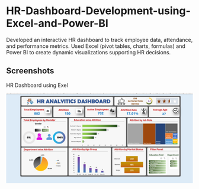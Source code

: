 # HR-Dashboard-Development-using-Excel-and-Power-BI
Developed an interactive HR dashboard to track employee data, attendance, and performance metrics. Used Excel (pivot tables, charts, formulas) and Power BI to create dynamic visualizations supporting HR decisions.

   
 ## Screenshots
HR Dashboard using Exel

<img src="https://github.com/gayani7/HR-Dashboard-Development-using-Excel-and-Power-BI/blob/main/HR%20dashboard_exel.png" alt="image alt" width="800"/>
